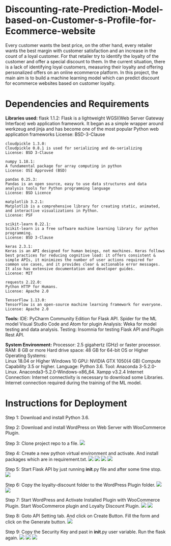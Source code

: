 # Discounting-rate-Prediction-Model-based-on-Customer-s-Profile-for-Ecommerce-website
Every customer wants the best price, on the other hand, every retailer wants the best margin with customer satisfaction and an increase in the count of a loyal customer. For that retailer try to identify the loyalty of the customer and offer a special discount to them. In the current situation, there is a lack of identifying loyal customers, measuring their loyalty and offering personalized offers on an online ecommerce platform.    In this project, the main aim is to build a machine learning model which can predict discount for ecommerce websites based on customer loyalty. 

# Dependencies and Requirements
**Libraries used:**
    flask 1.1.2:
    Flask is a lightweight WGSI(Web Server Gateway Interface) web application framework. It began as a simple wrapper around werkzeug and jinja and has become one of the most popular Python web application frameworks
    License: BSD-3-Clause
 
    cloudpickle 1.3.0:
    Cloudpickle 0.8.1 is used for serializing and de-serializing 
    License: BSD 3-Clause

    numpy 1.18.1:
    A fundamental package for array computing in python
    License: OSI Approved (BSD)

    pandas 0.25.3:
    Pandas is an open source, easy to use data structures and data analysis tools for Python programming language
    License: BSD Licence

    matplotlib 3.2.1:
    Matplotlib is a comprehensive library for creating static, animated, and interactive visualizations in Python.
    License: PSF

    scikit-learn 0.22.1:
	Scikit-learn is a free software machine learning library for python programming.
	License: BSD 3-Clause
	
	keras 2.3.1:
    Keras is an API designed for human beings, not machines. Keras follows best practices for reducing cognitive load: it offers consistent & simple APIs, it minimizes the number of user actions required for common use cases, and it provides clear & actionable error messages. It also has extensive documentation and developer guides.
	License: MIT
	
	requests 2.22.0:
	Python HTTP for Humans.
	License: Apache 2.0
	
	TensorFlow 1.13.0:
	TensorFlow is an open-source machine learning framework for everyone.
	License: Apache 2.0

**Tools:**
IDE: 
PyCharm Community Edition for Flask API.
Spider for the ML model
Visual Studio Code and Atom for plugin
Analysis:
Weka for model testing and data analysis.
Testing:
Insomnia for testing Flask API and Plugin Rest API.

**System Environment:**
Processor:  2.5 gigahertz (GHz) or faster processor.
RAM:    8 GB or more 
Hard drive space: 48 GB for 64-bit OS or Higher
Operating Systems: 		
    Linux 18.04 or Higher
    Windows 10
GPU: NVIDIA GTX 1050(4 GB) Compute Capability 3.5 or higher.
Language: Python 3.6.
Tool:
    Anaconda 3-5.2.0-Linux.
    Anaconda3-5.2.0-Windows-x86_64.
    Xampp v3.2.4
Internet Connection:
    Internet connectivity is necessary to download some Libraries. Internet connection required during the training of the ML model.

# Instructions for Deployment
Step 1: Download and install Python 3.6.

Step 2: Download and install WordPress on Web Server with WooCommerce Plugin.

Step 3: Clone project repo to a file.
![](images/1.png)

Step 4: Create a new python virtual environment and activate. And install packages which are in requirement.txt.
![](images/2.png)
![](images/3.png)
![](images/4.png)
![](images/5.png)

Step 5: Start Flask API by just running __init__.py file and after some time stop.
![](images/6.png)

Step 6: Copy the loyalty-discount folder to the WordPress Plugin folder.
![](images/7.png)
![](images/8.png)


Step 7: Start WordPress and Activate Installed Plugin with WooCommerce Plugin. Start WooCommerce plugin and Loyalty Discount Plugin.
![](images/9.png)
![](images/10.png)

Step 8: Goto API Setting tab. And click on Create Button. Fill the form and click on the Generate button.
![](images/11.png)

Step 9: Copy the Security Key and past in __init__.py user variable. Run the flask again.
![](images/12.png)
![](images/13.png)
![](images/14.png)

